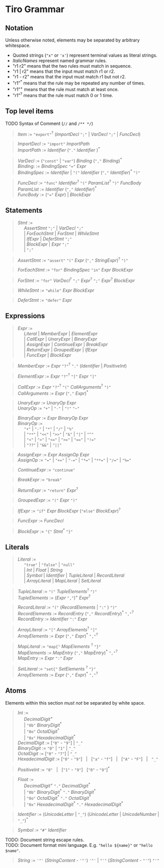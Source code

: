 # Tiro Grammar

## Notation

Unless otherwise noted, elements may be separated by arbitrary whitespace.

-   Quoted strings (`"x"` or `'x'`) represent terminal values as literal strings.
-   _ItalicNames_ represent named grammar rules.
-   "r1 r2" means that the two rules must match in sequence.
-   "r1 | r2" means that the input must match r1 or r2.
-   "r1 - r2" means that the input must match r1 but not r2.
-   "r1"<sup>\*</sup> means that the rule may be repeated any number of times.
-   "r1"<sup>+</sup> means that the rule must match at least once.
-   "r1"<sup>?</sup> means that the rule must match 0 or 1 time.

## Top level items

TODO Syntax of Comment (`//` and `/** */`)

> _Item_ := `"export"`<sup>?</sup> (_ImportDecl_ `";"` | _VarDecl_ `";"` | _FuncDecl_)

> _ImportDecl_ := `"import"` _ImportPath_  
> _ImportPath_ := _Identifier_ (`"."` _Identifier_ )<sup>\*</sup>

> _VarDecl_ := (`"const"` | `"var"`) _Binding_ (`","` _Binding_)<sup>\*</sup>  
> _Binding_: := _BindingSpec_ `"="` _Expr_  
> _BindingSpec_ := _Identifier_ | `"("` _Identifier_ (`","` _Identifier_)<sup>\*</sup> `")"`

> _FuncDecl_ := `"func"` _Identifier_<sup>?</sup> `"("` _ParamList_<sup>?</sup> `")"` _FuncBody_  
> _ParamList_ := _Identifier_ (`","` _Identifier_)<sup>\*</sup>  
> _FuncBody_ := (`"="` _Expr_) | _BlockExpr_

## Statements

> _Stmt_ :=  
> &nbsp;&nbsp;&nbsp;&nbsp; _AssertStmt_ `";"` | _VarDecl_ `";"`  
> &nbsp;&nbsp;&nbsp;&nbsp; | _ForEachStmt_ | _ForStmt_ | _WhileStmt_  
> &nbsp;&nbsp;&nbsp;&nbsp; | _IfExpr_ | _DeferStmt_ `";"`  
> &nbsp;&nbsp;&nbsp;&nbsp; | _BlockExpr_ | _Expr_ `";"`  
> &nbsp;&nbsp;&nbsp;&nbsp; | `";"`

> _AssertStmt_ := `"assert"` `"("` _Expr_ (`","` _StringExpr_)<sup>?</sup> `")"`

> _ForEachStmt_ := `"for"` _BindingSpec_ `"in"` _Expr_ _BlockExpr_

> _ForStmt_ := `"for"` _VarDecl_<sup>?</sup> `";"` _Expr_<sup>?</sup> `";"` _Expr_<sup>?</sup> _BlockExpr_

> _WhileStmt_ := `"while"` _Expr_ _BlockExpr_

> _DeferStmt_ := `"defer"` _Expr_

## Expressions

> _Expr_ :=  
> &nbsp;&nbsp;&nbsp;&nbsp; _Literal_ | _MemberExpr_ | _ElementExpr_  
> &nbsp;&nbsp;&nbsp;&nbsp; | _CallExpr_ | _UnaryExpr_ | _BinaryExpr_  
> &nbsp;&nbsp;&nbsp;&nbsp; | _AssignExpr_ | _ContinueExpr_ | _BreakExpr_  
> &nbsp;&nbsp;&nbsp;&nbsp; | _ReturnExpr_ | _GroupedExpr_ | _IfExpr_  
> &nbsp;&nbsp;&nbsp;&nbsp; | _FuncExpr_ | _BlockExpr_

> _MemberExpr_ := _Expr_ `"?"`<sup>?</sup> `"."` (_Identifier_ | _PositiveInt_)

> _ElementExpr_ := _Expr_ `"?"`<sup>?</sup> `"["` _Expr_ `"]"`

> _CallExpr_ := _Expr_ `"?"`<sup>?</sup> `"("` _CallArguments_<sup>?</sup> `")"`  
> _CallArguments_ := _Expr_ (`","` _Expr_)<sup>\*</sup>

> _UnaryExpr_ := _UnaryOp_ _Expr_  
> _UnaryOp_ := `"+"` | `"-"` | `"!"` `"~"`

> _BinaryExpr_ := _Expr_ _BinaryOp_ _Expr_  
> _BinaryOp_ :=  
> &nbsp;&nbsp;&nbsp;&nbsp; `"+"` | `"-"` | `"*"` | `"/"` | `"%"`  
> &nbsp;&nbsp;&nbsp;&nbsp; | `"**"` | `"<<"` | `">>"` | `"&"` | `"|"` | `"^"`  
> &nbsp;&nbsp;&nbsp;&nbsp; | `"<"` | `">"` | `"<="` | `">="` | `"=="` | `"!="`  
> &nbsp;&nbsp;&nbsp;&nbsp; | `"??"` | `"&&"` | `"||"`

> _AssignExpr_ := _Expr_ _AssignOp_ _Expr_  
> _AssignOp_ := `"="` | `"+="` | `"-="` | `"*="` | `"**="` | `"/="` | `"%="`

> _ContinueExpr_ := `"continue"`

> _BreakExpr_ := `"break"`

> _ReturnExpr_ := `"return"` _Expr_<sup>?</sup>

> _GroupedExpr_ := `"("` _Expr_ `")"`

> _IfExpr_ := `"if"` _Expr_ _BlockExpr_ (`"else"` _BlockExpr_)<sup>?</sup>

> _FuncExpr_ := _FuncDecl_

> _BlockExpr_ := `"{"` _Stmt_<sup>\*</sup> `"}"`

## Literals

> _Literal_ :=  
> &nbsp;&nbsp;&nbsp;&nbsp; `"true"` | `"false"` | `"null"`  
> &nbsp;&nbsp;&nbsp;&nbsp; | _Int_ | _Float_ | _String_  
> &nbsp;&nbsp;&nbsp;&nbsp; | _Symbol_ | _Identifier_ | _TupleLiteral_ | _RecordLiteral_  
> &nbsp;&nbsp;&nbsp;&nbsp; | _ArrayLiteral_ | _MapLiteral_ | _SetLiteral_

> _TupleLiteral_ := `"("` _TupleElements_<sup>?</sup> `")"`  
> _TupleElements_ := (_Expr_ `","`)<sup>+</sup> _Expr_<sup>?</sup>

> _RecordLiteral_ := `"("` (_RecordElements_ | `":"` ) `")"`  
> _RecordElements_ := _RecordEntry_ (`","` _RecordEntry_)<sup>\*</sup> `","`<sup>?</sup>  
> _RecordEntry_ := _Identifier_ `":"` _Expr_

> _ArrayLiteral_ := `"["` _ArrayElements_<sup>?</sup> `"]"`  
> _ArrayElements_ := _Expr_ (`","` _Expr_)<sup>\*</sup> `","`<sup>?</sup>

> _MapLiteral_ := `"map{"` _MapElements_ <sup>?</sup> `"}"`  
> _MapElements_ := _MapEntry_ (`","` _MapEntry_)<sup>\*</sup> `","`<sup>?</sup>  
> _MapEntry_ := _Expr_ `":"` _Expr_

> _SetLiteral_ := `"set{"` _SetElements_ <sup>?</sup> `"}"`  
> _ArrayElements_ := _Expr_ (`","` _Expr_)<sup>\*</sup> `","`<sup>?</sup>

## Atoms

Elements within this section _must not_ be separated by white space.

> _Int_ :=  
> &nbsp;&nbsp;&nbsp;&nbsp; _DecimalDigit_<sup>+</sup>  
> &nbsp;&nbsp;&nbsp;&nbsp; | `"0b"` _BinaryDigit_<sup>\*</sup>  
> &nbsp;&nbsp;&nbsp;&nbsp; | `"0o"` _OctalDigit_<sup>\*</sup>  
> &nbsp;&nbsp;&nbsp;&nbsp; | `"0x"` _HexadecimalDigit_<sup>\*</sup>  
> _DecimalDigit_ := [`"0"` - `"9"`] | `"_"`  
> _BinaryDigit_ := `"0"` | `"1"` | `"_"`  
> _OctalDigit_ := [`"0"` - `"7"`] | `"_"`  
> _HexadecimalDigit_ := [`"0"` - `"9"`] &nbsp; | &nbsp; [`"a"` - `"f"`] &nbsp; | &nbsp; [`"A"` - `"F"`] &nbsp; | &nbsp; `"_"`

> _PositiveInt_ := `"0"` &nbsp; | &nbsp; [`"1"` - `"9"`] &nbsp; [`"0"` - `"9"`]<sup>\*</sup>

> _Float_ :=  
> &nbsp;&nbsp;&nbsp;&nbsp; _DecimalDigit_<sup>+</sup> `"."` _DecimalDigit_<sup>\*</sup>  
> &nbsp;&nbsp;&nbsp;&nbsp; | `"0b"` _BinaryDigit_<sup>\*</sup> `"."` _BinaryDigit_<sup>\*</sup>  
> &nbsp;&nbsp;&nbsp;&nbsp; | `"0o"` _OctalDigit_<sup>\*</sup> `"."` _OctalDigit_<sup>\*</sup>  
> &nbsp;&nbsp;&nbsp;&nbsp; | `"0x"` _HexadecimalDigit_<sup>\*</sup> `"."` _HexadecimalDigit_<sup>\*</sup>

> _Identifier_ := (_UnicodeLetter_ | `"_"`) (_UnicodeLetter_ | _UnicodeNumber_ | `"_"`)<sup>\*</sup>

> _Symbol_ := `"#"` _Identifier_

TODO: Document string escape rules.  
TODO: Document format mini language. E.g. `"hello ${name}"` or `"hello $name"`.

> _String_ := `'"'` (_StringContent_ - `'"'`) `'"'` | `"'"` (_StringContent_ - `"'"`) `"'"`
